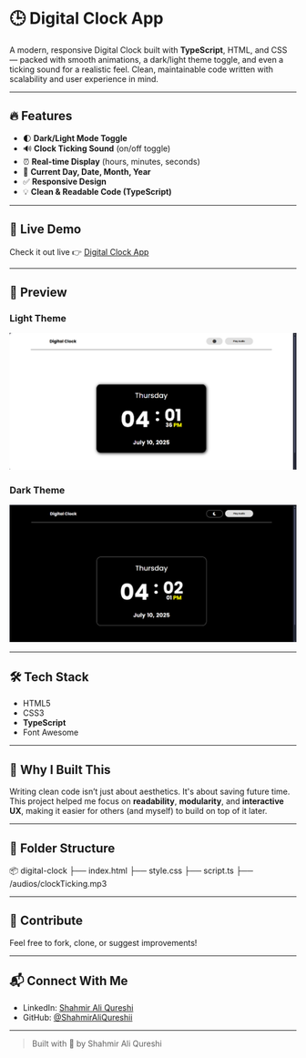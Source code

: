 # 🕒 Digital Clock App

A modern, responsive Digital Clock built with **TypeScript**, HTML, and CSS — packed with smooth animations, a dark/light theme toggle, and even a ticking sound for a realistic feel. Clean, maintainable code written with scalability and user experience in mind.

---

## 🔥 Features

- 🌓 **Dark/Light Mode Toggle**  
- 🔊 **Clock Ticking Sound** (on/off toggle)  
- ⏰ **Real-time Display** (hours, minutes, seconds)  
- 📆 **Current Day, Date, Month, Year**  
- ✅ **Responsive Design**  
- 💡 **Clean & Readable Code (TypeScript)**

---

## 🚀 Live Demo

Check it out live 👉 [Digital Clock App](https://digitalclockofshahmir.netlify.app)

---

## 📸 Preview
### Light Theme
![App Preview](/imgs/lightTheme.png)
### Dark Theme
![App Preview](/imgs/darkTheme.png)

---

## 🛠️ Tech Stack

- HTML5  
- CSS3  
- **TypeScript**  
- Font Awesome

---

## 🧠 Why I Built This

Writing clean code isn’t just about aesthetics. It's about saving future time.  
This project helped me focus on **readability**, **modularity**, and **interactive UX**, making it easier for others (and myself) to build on top of it later.

---

## 📁 Folder Structure

📦 digital-clock
├── index.html
├── style.css
├── script.ts
├── /audios/clockTicking.mp3

---

## 🤝 Contribute

Feel free to fork, clone, or suggest improvements!

---

## 📬 Connect With Me

- LinkedIn: [Shahmir Ali Qureshi](https://www.linkedin.com/in/shahmir-qureshi-162200252/)
- GitHub: [@ShahmirAliQureshii](https://github.com/ShahmirAliQureshii)

---

> Built with 💙 by Shahmir Ali Qureshi